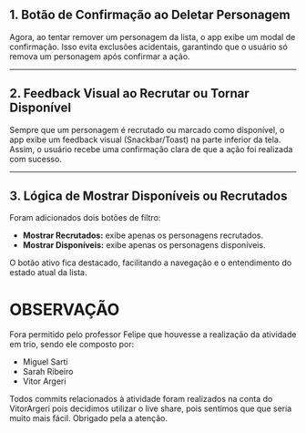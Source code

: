 ## 1. Botão de Confirmação ao Deletar Personagem

Agora, ao tentar remover um personagem da lista, o app exibe um modal de confirmação. Isso evita exclusões acidentais, garantindo que o usuário só remova um personagem após confirmar a ação.

---

## 2. Feedback Visual ao Recrutar ou Tornar Disponível

Sempre que um personagem é recrutado ou marcado como disponível, o app exibe um feedback visual (Snackbar/Toast) na parte inferior da tela. Assim, o usuário recebe uma confirmação clara de que a ação foi realizada com sucesso.

---

## 3. Lógica de Mostrar Disponíveis ou Recrutados

Foram adicionados dois botões de filtro:  
- **Mostrar Recrutados:** exibe apenas os personagens recrutados.
- **Mostrar Disponíveis:** exibe apenas os personagens disponíveis.

O botão ativo fica destacado, facilitando a navegação e o entendimento do estado atual da lista.

# OBSERVAÇÃO

Fora permitido pelo professor Felipe que houvesse a realização da atividade em trio, sendo ele composto por:
- Miguel Sarti
- Sarah Ribeiro
- Vitor Argeri

Todos commits relacionados à atividade foram realizados na conta do VitorArgeri pois decidimos utilizar o live share, pois sentimos que que seria muito mais fácil.
Obrigado pela a atenção.